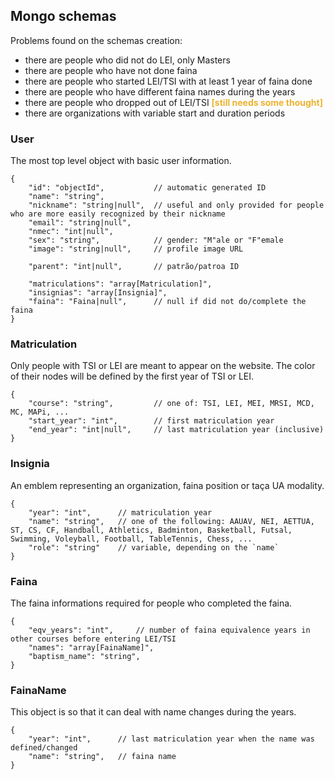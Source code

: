 
## Mongo schemas

Problems found on the schemas creation:
- there are people who did not do LEI, only Masters
- there are people who have not done faina
- there are people who started LEI/TSI with at least 1 year of faina done
- there are people who have different faina names during the years
- there are people who dropped out of LEI/TSI <span style="color:#ECB22E">**[still needs some thought]**</span>
- there are organizations with variable start and duration periods


### User

The most top level object with basic user information.

```jsonc
{
    "id": "objectId",           // automatic generated ID
    "name": "string",
    "nickname": "string|null",  // useful and only provided for people who are more easily recognized by their nickname
    "email": "string|null",
    "nmec": "int|null",  
    "sex": "string",            // gender: "M"ale or "F"emale
    "image": "string|null",     // profile image URL

    "parent": "int|null",       // patrão/patroa ID

    "matriculations": "array[Matriculation]",
    "insignias": "array[Insignia]",
    "faina": "Faina|null",      // null if did not do/complete the faina
}
```


### Matriculation

Only people with TSI or LEI are meant to appear on the website. The color of their nodes will be defined by the first year of TSI or LEI.

```jsonc
{
    "course": "string",         // one of: TSI, LEI, MEI, MRSI, MCD, MC, MAPi, ...
    "start_year": "int",        // first matriculation year
    "end_year": "int|null",     // last matriculation year (inclusive)
}
```


### Insignia

An emblem representing an organization, faina position or taça UA modality.

```jsonc
{
    "year": "int",      // matriculation year
    "name": "string",   // one of the following: AAUAV, NEI, AETTUA, ST, CS, CF, Handball, Athletics, Badminton, Basketball, Futsal, Swimming, Voleyball, Football, TableTennis, Chess, ...
    "role": "string"    // variable, depending on the `name`
}
```


### Faina

The faina informations required for people who completed the faina.

```jsonc
{
    "eqv_years": "int",     // number of faina equivalence years in other courses before entering LEI/TSI
    "names": "array[FainaName]",
    "baptism_name": "string",
}
```


### FainaName

This object is so that it can deal with name changes during the years.

```jsonc
{
    "year": "int",      // last matriculation year when the name was defined/changed
    "name": "string",   // faina name
}
```
